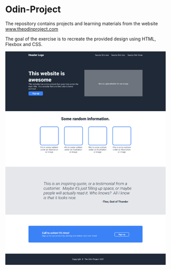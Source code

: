 # Odin-Project
The repository contains projects and learning materials from the website www.theodinproject.com

The goal of the exercise is to recreate the provided design using HTML, Flexbox and CSS.

![](images/01.png)